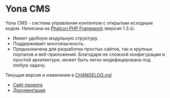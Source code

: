 Yona CMS
========

Yona CMS - система управления контентом с открытым исходным кодом. Написана на [Phalcon PHP Framework](http://phalconphp.com/) (версия 1.3.x).

- Имеет удобную модульную структуру.  
- Поддерживает многоязычность.  
- Предназначена для разработки простых сайтов, так и крупных порталов и веб-приложений. Благодаря не сложной конфигурации и простой архитектуре, может быть легко модифицирована под любую задачу.

Текущая версия и изменения в [CHANGELOG.md](https://github.com/oleksandr-torosh/yona-cms/blob/master/CHANGELOG.md)

* [Сайт проекта](http://yonacms.com/)
* [Документация](http://yonacms.com/documentation)
